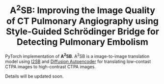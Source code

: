 <h1 align="center"> A<sup>2</sup>SB: Improving the Image Quality of CT Pulmonary Angiography using Style-Guided Schrödinger Bridge for Detecting Pulmonary Embolism </h1>

PyTorch implementation of **A<sup>2</sup>SB**. A<sup>2</sup>SB is a image-to-image translation model using [I2SB](https://github.com/NVlabs/I2SB) and [Diffusion Autoencoder](https://github.com/phizaz/diffae) for translating low-contast CTPA images to high-contrast CTPA images.

Details will be updated soon.
